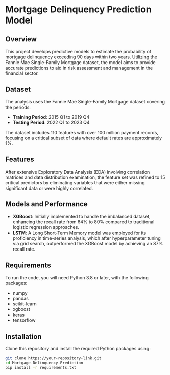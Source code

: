 # Mortgage Delinquency Prediction Model

## Overview
This project develops predictive models to estimate the probability of mortgage delinquency exceeding 90 days within two years. Utilizing the Fannie Mae Single-Family Mortgage dataset, the model aims to provide accurate predictions to aid in risk assessment and management in the financial sector.

## Dataset
The analysis uses the Fannie Mae Single-Family Mortgage dataset covering the periods:
- **Training Period**: 2015 Q1 to 2019 Q4
- **Testing Period**: 2022 Q1 to 2023 Q4

The dataset includes 110 features with over 100 million payment records, focusing on a critical subset of data where default rates are approximately 1%.

## Features
After extensive Exploratory Data Analysis (EDA) involving correlation matrices and data distribution examination, the feature set was refined to 15 critical predictors by eliminating variables that were either missing significant data or were highly correlated.

## Models and Performance
- **XGBoost**: Initially implemented to handle the imbalanced dataset, enhancing the recall rate from 64% to 80% compared to traditional logistic regression approaches.
- **LSTM**: A Long Short-Term Memory model was employed for its proficiency in time-series analysis, which after hyperparameter tuning via grid search, outperformed the XGBoost model by achieving an 87% recall rate.

## Requirements
To run the code, you will need Python 3.8 or later, with the following packages:
- numpy
- pandas
- scikit-learn
- xgboost
- keras
- tensorflow

## Installation
Clone this repository and install the required Python packages using:
```bash
git clone https://your-repository-link.git
cd Mortgage-Delinquency-Prediction
pip install -r requirements.txt
